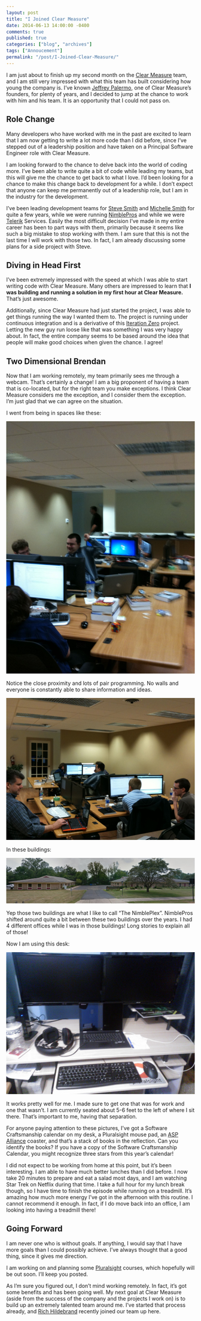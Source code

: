 ```yaml
---
layout: post
title: "I Joined Clear Measure"
date: 2014-06-13 14:00:00 -0400
comments: true
published: true
categories: ["blog", "archives"]
tags: ["Annoucement"]
permalink: "/post/I-Joined-Clear-Measure/"
---
```

<!-- more -->



<p>I am just about to finish up my second month on the <a href="http://www.clear-measure.com/" target="_blank">Clear Measure</a> team, and I am still very impressed with what this team has built considering how young the company is. I&rsquo;ve known <a href="http://jeffreypalermo.com/" target="_blank">Jeffrey Palermo</a>, one of Clear Measure&rsquo;s founders, for plenty of years, and I decided to jump at the chance to work with him and his team. It is an opportunity that I could not pass on.</p>
<h2>Role Change</h2>
<p>Many developers who have worked with me in the past are excited to learn that I am now getting to write a lot more code than I did before, since I&rsquo;ve stepped out of a leadership position and have taken on a Principal Software Engineer role with Clear Measure.</p>
<p>I am looking forward to the chance to delve back into the world of coding more. I&rsquo;ve been able to write quite a bit of code while leading my teams, but this will give me the chance to get back to what I love. I&rsquo;d been looking for a chance to make this change back to development for a while. I don&rsquo;t expect that anyone can keep me permanently out of a leadership role, but I am in the industry for the development.</p>
<p>I&rsquo;ve been leading development teams for <a href="http://ardalis.com/" target="_blank">Steve Smith</a> and <a href="http://www.linkedin.com/pub/michelle-smith/0/915/360" target="_blank">Michelle Smith</a> for quite a few years, while we were running <a href="https://web.archive.org/web/20090823073425/http://nimblepros.com/" target="_blank">NimblePros</a> and while we were <a href="http://telerik.com/" target="_blank">Telerik</a> Services. Easily the most difficult decision I&rsquo;ve made in my entire career has been to part ways with them, primarily because it seems like such a big mistake to stop working with them. I am sure that this is not the last time I will work with those two. In fact, I am already discussing some plans for a side project with Steve.</p>
<h2>Diving in Head First</h2>
<p>I&rsquo;ve been extremely impressed with the speed at which I was able to start writing code with Clear Measure. Many others are impressed to learn that <strong>I was building and running a solution in my first hour at Clear Measure.</strong> That&rsquo;s just awesome.</p>
<p>Additionally, since Clear Measure had just started the project, I was able to get things running the way I wanted them to. The project is running under continuous integration and is a derivative of this <a href="https://bitbucket.org/benrick/iteration-zero" target="_blank">Iteration Zero</a> project. Letting the new guy run loose like that was something I was very happy about. In fact, the entire company seems to be based around the idea that people will make good choices when given the chance. I agree!</p>
<h2>Two Dimensional Brendan</h2>
<p>Now that I am working remotely, my team primarily sees me through a webcam. That&rsquo;s certainly a change! I am a big proponent of having a team that is co-located, but for the right team you make exceptions. I think Clear Measure considers me the exception, and I consider them the exception. I&rsquo;m just glad that we can agree on the situation.</p>
<p>I went from being in spaces like these:</p>
<p><a href="/images/files/Photo%20Jun%2023,%2010%2058%2035%20AM.jpg"><img style="border-left-width: 0px; max-width: 100%; border-right-width: 0px; border-bottom-width: 0px; display: inline; border-top-width: 0px" title="Team Room 1" src="/images/files/Photo%20Jun%2023,%2010%2058%2035%20AM_thumb.jpg" border="0" alt="Team Room 1" /></a></p>
<p>Notice the close proximity and lots of pair programming. No walls and everyone is constantly able to share information and ideas.</p>
<p><a href="/images/files/Photo%20Jun%2023,%2010%2059%2033%20AM.jpg"><img style="border-left-width: 0px; max-width: 100%; border-right-width: 0px; border-bottom-width: 0px; display: inline; border-top-width: 0px" title="Team Room 2" src="/images/files/Photo%20Jun%2023,%2010%2059%2033%20AM_thumb.jpg" border="0" alt="Team Room 2" /></a></p>
<p>In these buildings:</p>
<p><a href="/images/files/NimblePlex.png"><img style="border-left-width: 0px; max-width: 100%; border-right-width: 0px; border-bottom-width: 0px; display: inline; border-top-width: 0px" title="NimblePlex" src="/images/files/NimblePlex_thumb.png" border="0" alt="NimblePlex" /></a></p>
<p>Yep those two buildings are what I like to call &ldquo;The NimblePlex&rdquo;. NimblePros shifted around quite a bit between these two buildings over the years. I had 4 different offices while I was in those buildings! Long stories to explain all of those!</p>
<p>Now I am using this desk:</p>
<p><a href="/images/files/HomeDesk.jpg"><img style="border-left-width: 0px; max-width: 100%; border-right-width: 0px; border-bottom-width: 0px; display: inline; border-top-width: 0px" title="HomeDesk" src="/images/files/HomeDesk_thumb.jpg" border="0" alt="HomeDesk" /></a></p>
<p>It works pretty well for me. I made sure to get one that was for work and one that wasn&rsquo;t. I am currently seated about 5-6 feet to the left of where I sit there. That&rsquo;s important to me, having that separation.</p>
<p>For anyone paying attention to these pictures, I&rsquo;ve got a Software Craftsmanship calendar on my desk, a Pluralsight mouse pad, an <a href="http://aspalliance.com/" target="_blank">ASP Alliance</a> coaster, and that&rsquo;s a stack of books in the reflection. Can you identify the books? If you have a copy of the Software Craftsmanship Calendar, you might recognize three stars from this year&rsquo;s calendar!</p>
<p>I did not expect to be working from home at this point, but it&rsquo;s been interesting. I am able to have much better lunches than I did before. I now take 20 minutes to prepare and eat a salad most days, and I am watching Star Trek on Netflix during that time. I take a full hour for my lunch break though, so I have time to finish the episode while running on a treadmill. It&rsquo;s amazing how much more energy I&rsquo;ve got in the afternoon with this routine. I cannot recommend it enough. In fact, if I do move back into an office, I am looking into having a treadmill there!</p>
<h2>Going Forward</h2>
<p>I am never one who is without goals. If anything, I would say that I have more goals than I could possibly achieve. I&rsquo;ve always thought that a good thing, since it gives me direction.</p>
<p>I am working on and planning some <a href="http://pluralsight.com/" target="_blank">Pluralsight</a> courses, which hopefully will be out soon. I&rsquo;ll keep you posted.</p>
<p>As I&rsquo;m sure you figured out, I don&rsquo;t mind working remotely. In fact, it&rsquo;s got some benefits and has been going well. My next goal at Clear Measure (aside from the success of the company and the projects I work on) is to build up an extremely talented team around me. I&rsquo;ve started that process already, and <a href="http://www.linkedin.com/pub/richard-hildebrand/35/99/507" target="_blank">Rich Hildebrand</a> recently joined our team up here.</p>
